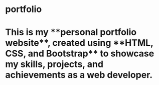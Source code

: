 # portfolio
<h1>This is my **personal portfolio website**, created using **HTML, CSS, and Bootstrap** to showcase my skills, projects, and achievements as a web developer.
<h1></h1>
